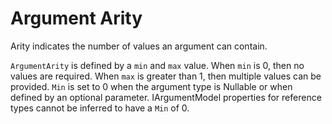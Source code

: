 # Argument Arity

Arity indicates the number of values an argument can contain. 

`ArgumentArity` is defined by a `min` and `max` value.  When `min` is 0, then no values are required.  When `max` is greater than 1, then multiple values can be provided. `Min` is set to 0 when the argument type is Nullable or when defined by an optional parameter.  IArgumentModel properties for reference types cannot be inferred to have a `Min` of 0.